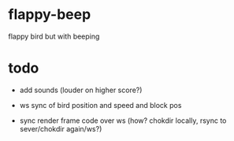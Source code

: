 # flappy-beep
flappy bird but with beeping 


# todo

- add sounds (louder on higher score?)

- ws sync of bird position and speed and block pos
- sync render frame code over ws (how? chokdir locally, rsync to sever/chokdir again/ws?)